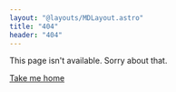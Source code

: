 ```yaml
---
layout: "@layouts/MDLayout.astro"
title: "404"
header: "404"
---
```


This page isn't available. Sorry about that.

[Take me home](/)
